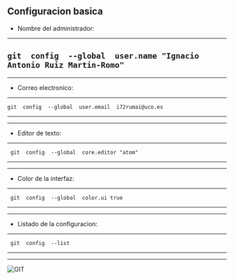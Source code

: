 **Configuracion basica**
---
* Nombre del administrador:
---
 `git  config  --global  user.name "Ignacio Antonio Ruiz Martin-Romo"`
---
---
* Correo electronico:
---

` git  config  --global  user.email  i72rumai@uco.es `

---
---
* Editor de texto:
---

` git  config  --global  core.editor "atom"`

---
---
* Color de la interfaz:
---

` git  config  --global  color.ui true`

---
---
* Listado de la configuracion:
---

` git  config  --list`

---
---
![GIT](https://i1.wp.com/foxutech.com/wp-content/uploads/2018/02/GIT-interview-Question-and-Answers.png?fit=1100%2C481&ssl=1)
